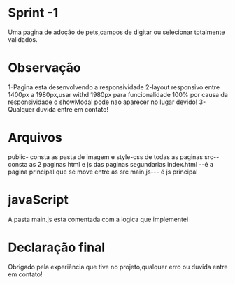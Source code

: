 # Sprint -1

Uma pagina de adoção de pets,campos de digitar ou selecionar totalmente validados.

# Observação

1-Pagina esta desenvolvendo a responsividade
2-layout responsivo entre 1400px a 1980px,usar withd 1980px para funcionalidade 100% por causa da responsividade o showModal pode nao aparecer no lugar devido!
3-Qualquer duvida entre em contato!

# Arquivos

public- consta as pasta de imagem e style-css de todas as paginas
src-- consta as 2 paginas html e js das paginas segundarias
index.html --é a pagina principal que se move entre as src
main.js--- é js principal

# javaScript

A pasta main.js esta comentada com a logica que implementei

# Declaração final

Obrigado pela experiência que tive no projeto,qualquer erro ou duvida entre em contato!
